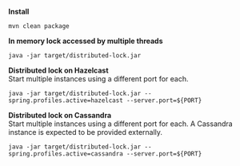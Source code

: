 
**Install**
```
mvn clean package
```

**In memory lock accessed by multiple threads** 
```    
java -jar target/distributed-lock.jar
```

**Distributed lock on Hazelcast**  
Start multiple instances using a different port for each.
```
java -jar target/distributed-lock.jar --spring.profiles.active=hazelcast --server.port=${PORT}
```


**Distributed lock on Cassandra**  
Start multiple instances using a different port for each.
A Cassandra instance is expected to be provided externally.
```
java -jar target/distributed-lock.jar --spring.profiles.active=cassandra --server.port=${PORT}
```